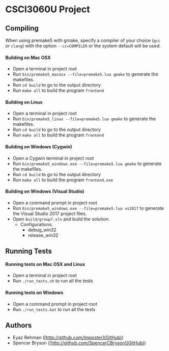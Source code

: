 # CSCI3060U Project

## Compiling

When using premake5 with gmake, specify a compiler of your choice (`gcc` or `clang`) with the option `--cc=COMPILER` or the system default will be used.

#### Building on Mac OSX
- Open a terminal in project root
- Run `bin/premake5_macosx --file=premake5.lua gmake` to generate the makefiles.
- Run `cd build` to go to the output directory
- Run `make all` to build the program `frontend`

#### Building on Linux
- Open a terminal in project root
- Run `bin/premake5_linux --file=premake5.lua gmake` to generate the makefiles.
- Run `cd build` to go to the output directory
- Run `make all` to build the program `frontend`

#### Building on Windows (Cygwin)
- Open a Cygwin terminal in project root
- Run `bin/premake5_windows.exe --file=premake5.lua gmake` to generate the makefiles.
- Run `cd build` to go to the output directory
- Run `make all` to build the program `frontend.exe`

#### Building on Windows (Visual Studio)
- Open a command prompt in project root
- Run `bin/premake5_windows.exe --file=premake5.lua vs2017` to generate the Visual Studio 2017 project files.
- Open `build/group7.sln` and build the solution.
  * Configurations:
    * debug_win32
    * release_win32
	
## Running Tests

#### Running tests on Mac OSX and Linux
- Open a terminal in project root
- Run `./run_tests.sh` to run all the tests

#### Running tests on Windows
- Open a command prompt in project root
- Run `./run_tests.bat` to run all the tests

## Authors
- Eyaz Rehman ([http://github.com/Imposter](GitHub))
- Spencer Bryson ([http://github.com/SpencerCBryson](GitHub))